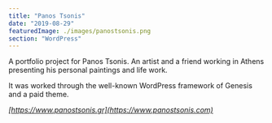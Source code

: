 ```yaml
---
title: "Panos Tsonis"
date: "2019-08-29"
featuredImage: ./images/panostsonis.png
section: "WordPress"
---
```


A portfolio project for Panos Tsonis. An artist and a friend working in Athens presenting his personal paintings and life work. 

It was worked through the well-known WordPress framework of Genesis and a paid theme.

<em>[https://www.panostsonis.gr](https://www.panostsonis.com)</em> 
